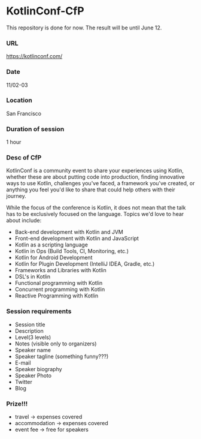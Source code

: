 # KotlinConf-CfP

This repository is done for now. The result will be until June 12.

### URL

https://kotlinconf.com/

### Date

11/02-03

### Location

San Francisco

### Duration of session

1 hour

### Desc of CfP

KotlinConf is a community event to share your experiences using Kotlin, whether these are about putting code into production, finding innovative ways to use Kotlin, challenges you've faced, a framework you've created, or anything you feel you'd like to share that could help others with their journey. 

While the focus of the conference is Kotlin, it does not mean that the talk has to be exclusively focused on the language. Topics we'd love to hear about include:

* Back-end development with Kotlin and JVM
* Front-end development with Kotlin and JavaScript
* Kotlin as a scripting language
* Kotlin in Ops (Build Tools, CI, Monitoring, etc.)
* Kotlin for Android Development
* Kotlin for Plugin Development (IntelliJ IDEA, Gradle, etc.)
* Frameworks and Libraries with Kotlin
* DSL's in Kotlin
* Functional programming with Kotlin
* Concurrent programming with Kotlin
* Reactive Programming with Kotlin

### Session requirements

* Session title
* Description
* Level(3 levels)
* Notes (visible only to organizers)
* Speaker name
* Speaker tagline (something funny???)
* E-mail
* Speaker biography
* Speaker Photo
* Twitter
* Blog

### Prize!!!

* travel -> expenses covered
* accommodation -> expenses covered
* event fee -> free for speakers
